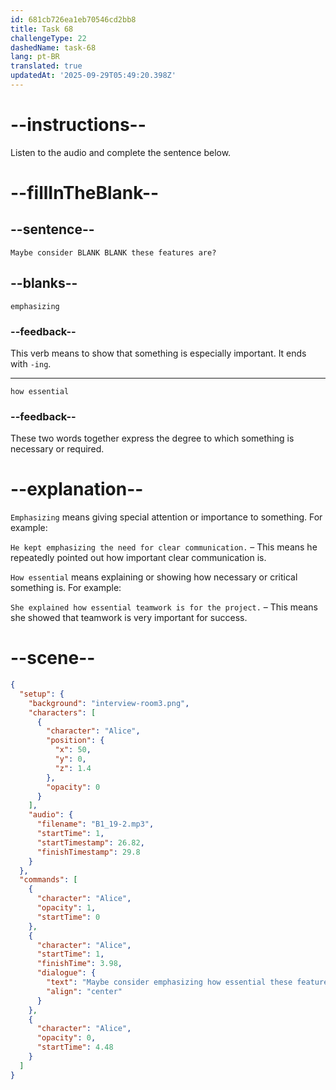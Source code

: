 ```yaml
---
id: 681cb726ea1eb70546cd2bb8
title: Task 68
challengeType: 22
dashedName: task-68
lang: pt-BR
translated: true
updatedAt: '2025-09-29T05:49:20.398Z'
---
```


<!-- (Audio) Alice: Maybe consider emphasizing how essential these features are? -->

# --instructions--

Listen to the audio and complete the sentence below.

# --fillInTheBlank--

## --sentence--

`Maybe consider BLANK BLANK these features are?`

## --blanks--

`emphasizing`

### --feedback--

This verb means to show that something is especially important. It ends with `-ing`.

---

`how essential`

### --feedback--

These two words together express the degree to which something is necessary or required.

# --explanation--

`Emphasizing` means giving special attention or importance to something. For example:

`He kept emphasizing the need for clear communication.` – This means he repeatedly pointed out how important clear communication is.

`How essential` means explaining or showing how necessary or critical something is. For example:

`She explained how essential teamwork is for the project.` – This means she showed that teamwork is very important for success.

# --scene--

```json
{
  "setup": {
    "background": "interview-room3.png",
    "characters": [
      {
        "character": "Alice",
        "position": {
          "x": 50,
          "y": 0,
          "z": 1.4
        },
        "opacity": 0
      }
    ],
    "audio": {
      "filename": "B1_19-2.mp3",
      "startTime": 1,
      "startTimestamp": 26.82,
      "finishTimestamp": 29.8
    }
  },
  "commands": [
    {
      "character": "Alice",
      "opacity": 1,
      "startTime": 0
    },
    {
      "character": "Alice",
      "startTime": 1,
      "finishTime": 3.98,
      "dialogue": {
        "text": "Maybe consider emphasizing how essential these features are?",
        "align": "center"
      }
    },
    {
      "character": "Alice",
      "opacity": 0,
      "startTime": 4.48
    }
  ]
}
```
